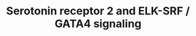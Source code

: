 ---
annotations:
- id: CL:0000540
  parent: animal cell
  type: Cell Type Ontology
  value: neuron
- id: PW:0000854
  parent: signaling pathway
  type: Pathway Ontology
  value: serotonin signaling pathway
authors:
- Mkutmon
- Egonw
- Eweitz
description: This pathway is courtesy of Ariadne Genomics Pathway Studio.
last-edited: 2021-05-21
organisms:
- Bos taurus
redirect_from:
- /index.php/Pathway:WP3242
- /instance/WP3242
revision: null
schema-jsonld:
- '@context': https://schema.org/
  '@id': https://wikipathways.github.io/pathways/WP3242.html
  '@type': Dataset
  creator:
    '@type': Organization
    name: WikiPathways
  description: This pathway is courtesy of Ariadne Genomics Pathway Studio.
  keywords:
  - 1,4,5-Insp3
  - 5HTR2B
  - CALCIUM
  - ELK1
  - ELK4
  - GATA4
  - GNAQ
  - HRAS
  - HTR2A
  - HTR2C
  - ITPR1
  - KRAS
  - MAP2K1
  - MAP2K2
  - MAPK1
  - MAPK3
  - MAPKAPK2
  - NRAS
  - PLC
  - RAF1
  - RASGRF1
  - RASGRP1
  - SRF
  - serotonin
  license: CC0
  name: Serotonin receptor 2 and ELK-SRF / GATA4 signaling
seo: CreativeWork
title: Serotonin receptor 2 and ELK-SRF / GATA4 signaling
wpid: WP3242
---